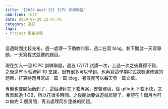```yaml
---
title: '[2020 Week 29] ICPC 訓練聯盟'
abbrlink: fb37
date: 2020-07-20 22:47:45
category: 週記
tags:
- Project 畢業專題
---
```

這週時間比較充裕，週一處理一下助教的事，週二在寫 blog，剩下開啟一天寫專題，一天寫程式競賽的題目。
<!-- more -->
現在加入一個 ICPC 訓練聯盟，週五 (7/17) 試講一次，上過一次之後覺得不錯，之後還有 5 個禮拜 10 堂課，很有很多可以學到。也再寫這學期程式競賽選修課的題目，打算將題目寫成一篇一篇 blog，暑假就可以每天發一篇文章。

專題也要開始衝刺了，這個禮拜在下載專案，安裝環境，從 github 下載不快，又專案超過 1 GB，所以花很多時間。之後開始要做遊戲房間了，希望在 1 個月內可以做完 3 個房間，再去處理同步連線的問題。
